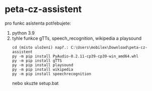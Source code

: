 # peta-cz-assistent
pro funkc asistenta potřebujete:
1) python 3.9
2) tyhle funkce gTTs, speech_recognition, wikipedia a playsound
   ```
   cd (místo uložení) např.: C:\Users\mobilex\Download\peta-cz-assistent
   py -m pip install PyAudio-0.2.11-cp39-cp39-win_amd64.whl
   py -m pip install gTTS
   py -m pip install playsound
   py -m pip install wikipedia
   py -m pip install speechrecognition
   ```
   nebo skuzte setup.bat
